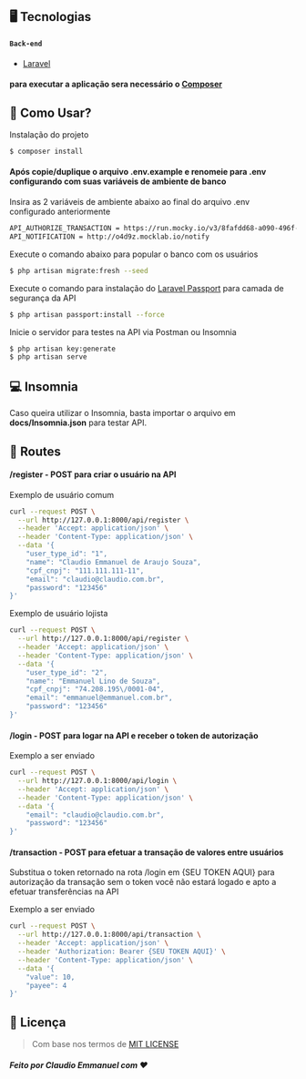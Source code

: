 ## 🖥 Tecnologias
#### `Back-end`
- [Laravel](https://laravel.com/)
#### para executar a aplicação sera necessário o [Composer](https://getcomposer.org/download/)

## 🎴 Como Usar?

Instalação do projeto
```bash
$ composer install
```

#### Após copie/duplique o arquivo .env.example e renomeie para .env configurando com suas variáveis de ambiente de banco
Insira as 2 variáveis de ambiente abaixo ao final do arquivo .env configurado anteriormente
```bash
API_AUTHORIZE_TRANSACTION = https://run.mocky.io/v3/8fafdd68-a090-496f-8c9a-3442cf30dae6
API_NOTIFICATION = http://o4d9z.mocklab.io/notify
```
Execute o comando abaixo para popular o banco com os usuários
```bash
$ php artisan migrate:fresh --seed
```

Execute o comando para instalação do [Laravel Passport](https://laravel.com/docs/8.x/passport) para camada de segurança da API
```bash
$ php artisan passport:install --force
```

Inicie o servidor para testes na API via Postman ou Insomnia
```bash
$ php artisan key:generate
$ php artisan serve
```

## 💻 Insomnia
Caso queira utilizar o Insomnia, basta importar o arquivo em **docs/Insomnia.json** para testar API.

## 🔗 Routes 
#### /register - POST para criar o usuário na API

Exemplo de usuário comum 
```bash
curl --request POST \
  --url http://127.0.0.1:8000/api/register \
  --header 'Accept: application/json' \
  --header 'Content-Type: application/json' \
  --data '{
	"user_type_id": "1",
	"name": "Claudio Emmanuel de Araujo Souza",
	"cpf_cnpj": "111.111.111-11",
	"email": "claudio@claudio.com.br",
	"password": "123456"
}'
```
Exemplo de usuário lojista 
```bash
curl --request POST \
  --url http://127.0.0.1:8000/api/register \
  --header 'Accept: application/json' \
  --header 'Content-Type: application/json' \
  --data '{
	"user_type_id": "2",
	"name": "Emmanuel Lino de Souza",
	"cpf_cnpj": "74.208.195\/0001-04",
	"email": "emmanuel@emmanuel.com.br",
	"password": "123456"
}'
```

#### /login - POST para logar na API e receber o token de autorização

Exemplo a ser enviado
```bash
curl --request POST \
  --url http://127.0.0.1:8000/api/login \
  --header 'Accept: application/json' \
  --header 'Content-Type: application/json' \
  --data '{
	"email": "claudio@claudio.com.br",
	"password": "123456"
}'
```

#### /transaction - POST para efetuar a transação de valores entre usuários
Substitua o token retornado na rota /login em {SEU TOKEN AQUI} para autorização da transação sem o token você não estará logado e apto a efetuar transferências na API

Exemplo a ser enviado
```bash
curl --request POST \
  --url http://127.0.0.1:8000/api/transaction \
  --header 'Accept: application/json' \
  --header 'Authorization: Bearer {SEU TOKEN AQUI}' \
  --header 'Content-Type: application/json' \
  --data '{
	"value": 10,
	"payee": 4
}'
```

## 📙 Licença
> Com base nos termos de [MIT LICENSE](https://opensource.org/licenses/MIT)

##### Feito por Claudio Emmanuel com ❤️
